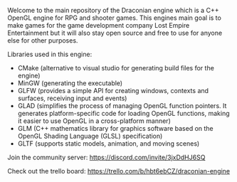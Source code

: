 Welcome to the main repository of the Draconian engine which is a C++ OpenGL engine for RPG and shooter games. This engines main goal is to make games for the game development company Lost Empire Entertainment but it will also stay open source and free to use for anyone else for other purposes.

Libraries used in this engine:
- CMake (alternative to visual studio for generating build files for the engine)
- MinGW (generating the executable)
- GLFW (provides a simple API for creating windows, contexts and surfaces, receiving input and events)
- GLAD (simplifies the process of managing OpenGL function pointers. It generates platform-specific code for loading OpenGL functions, making it easier to use OpenGL in a cross-platform manner)
- GLM (C++ mathematics library for graphics software based on the OpenGL Shading Language (GLSL) specification)
- GLTF (supports static models, animation, and moving scenes)

Join the community server: https://discord.com/invite/3jxDdHJ6SQ

Check out the trello board: https://trello.com/b/hbt6ebCZ/draconian-engine
